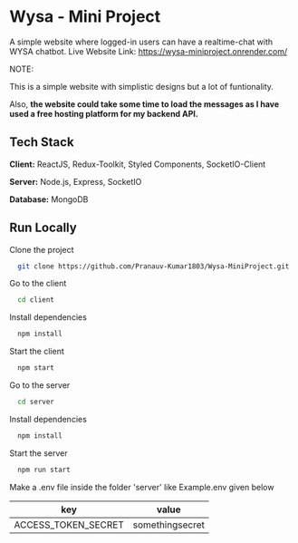 # Wysa - Mini Project

A simple website where logged-in users can have a realtime-chat with WYSA chatbot.
Live Website Link: https://wysa-miniproject.onrender.com/

NOTE:

This is a simple website with simplistic designs but a lot of funtionality.

Also, **the website could take some time to load the messages as I have used a free hosting platform for my backend API.**

## Tech Stack

**Client:** ReactJS, Redux-Toolkit, Styled Components, SocketIO-Client

**Server:** Node.js, Express, SocketIO

**Database:** MongoDB

## Run Locally

Clone the project

```bash
  git clone https://github.com/Pranauv-Kumar1803/Wysa-MiniProject.git
```

Go to the client

```bash
  cd client
```

Install dependencies

```bash
  npm install
```

Start the client

```bash
  npm start
```

Go to the server

```bash
  cd server
```

Install dependencies

```bash
  npm install
```

Start the server

```bash
  npm run start
```

Make a .env file inside the folder 'server' like Example.env given below

| key | value  |
|---------------------|------------------|
| ACCESS_TOKEN_SECRET | somethingsecret  |

